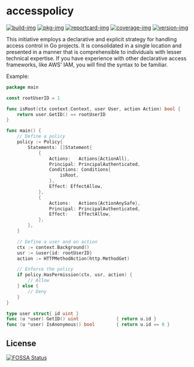 # accesspolicy

[![build-img]][build-url]
[![pkg-img]][pkg-url]
[![reportcard-img]][reportcard-url]
[![coverage-img]][coverage-url]
[![version-img]][version-url]

This initiative employs a declarative and explicit strategy for handling access control in Go projects. 
It is consolidated in a single location and presented in a manner that is comprehensible to individuals with lesser technical expertise. 
If you have experience with other declarative access frameworks, like AWS' IAM, you will find the syntax to be familiar.

Example:

```go
package main

const rootUserID = 1

func isRoot(ctx context.Context, user User, action Action) bool {
	return user.GetID() == rootUserID
}

func main() {
	// Define a policy
	policy := Policy{
		Statements: []Statement{
			{
				Actions:   Actions{ActionAll},
				Principal: PrincipalAuthenticated,
				Conditions: Conditions{
					isRoot,
				},
				Effect: EffectAllow,
			},
			{
				Actions:   Actions{ActionAnySafe},
				Principal: PrincipalAuthenticated,
				Effect:    EffectAllow,
			},
		},
	}

	// Define a user and an action
	ctx := context.Background()
	usr := &user{id: rootUserID}
	action := HTTPMethodAction(http.MethodGet)

	// Enforce the policy
	if policy.HasPermission(ctx, usr, action) {
		// Allow
	} else {
		// Deny
	}
}

type user struct{ id uint }
func (u *user) GetID() uint              { return u.id }
func (u *user) IsAnonymous() bool        { return u.id == 0 }
```

[build-img]: https://github.com/Trezcool/accesspolicy/workflows/ci/badge.svg
[build-url]: https://github.com/Trezcool/accesspolicy/actions
[pkg-img]: https://pkg.go.dev/badge/Trezcool/accesspolicy/v0
[pkg-url]: https://pkg.go.dev/github.com/Trezcool/accesspolicy/v0
[reportcard-img]: https://goreportcard.com/badge/Trezcool/accesspolicy
[reportcard-url]: https://goreportcard.com/report/Trezcool/accesspolicy
[coverage-img]: https://codecov.io/gh/Trezcool/accesspolicy/branch/main/graph/badge.svg
[coverage-url]: https://codecov.io/gh/Trezcool/accesspolicy
[version-img]: https://img.shields.io/github/v/release/Trezcool/accesspolicy
[version-url]: https://github.com/Trezcool/accesspolicy/releases


## License

[![FOSSA Status](https://app.fossa.com/api/projects/git%2Bgithub.com%2FTrezcool%2Faccesspolicy.svg?type=large)](https://app.fossa.com/projects/git%2Bgithub.com%2FTrezcool%2Faccesspolicy?ref=badge_large)
